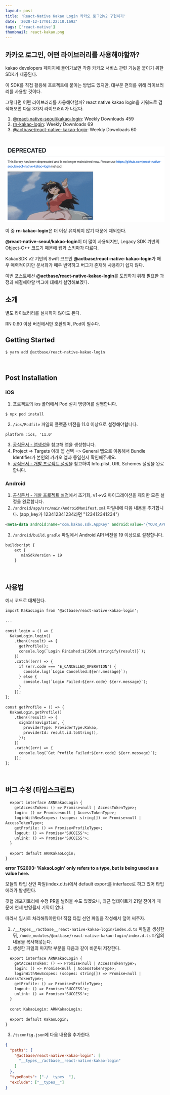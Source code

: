 ```yaml
---
layout: post
title: 'React-Native Kakao Login 카카오 로그인v2 구현하기'
date: '2020-12-17T01:22:10.169Z'
tags: ['react-native']
thumbnail: react-kakao.png
---
```


## 카카오 로그인, 어떤 라이브러리를 사용해야할까?

kakao developers 페이지에 들어가보면 각종 카카오 서비스 관련 기능을 붙이기 위한 SDK가 제공된다.

이 SDK를 직접 활용해 프로젝트에 붙이는 방법도 있지만, 대부분 편의를 위해 라이브러리를 사용할 것이다.

그렇다면 어떤 라이브러리를 사용해야할까? react native kakao login을 키워드로 검색해보면 다음 3가지 라이브러리가 나온다.

1. [@react-native-seoul/kakao-login](https://www.npmjs.com/package/@react-native-seoul/kakao-login): Weekly Downloads 459
2. [rn-kakao-login](https://www.npmjs.com/package/rn-kakao-login): Weekly Downloads 69
3. [@actbase/react-native-kakao-login](https://www.npmjs.com/package/@actbase/react-native-kakao-login): Weekly Downloads 60

<br>

![rn-kakao-login-gone.png](rn-kakao-login-gone.png)

이 중 **rn-kakao-login**은 더 이상 유지되지 않기 때문에 제외한다.

**@react-native-seoul/kakao-login**이 더 많이 사용되지만, Legacy SDK 기반의 Object-C++ 코드기 때문에 웹과 스키마가 다르다.

KakaoSDK v2 기반의 Swift 코드인 **@actbase/react-native-kakao-login**가 매우 매력적이지만 문서화가 매우 빈약하고 버그가 존재해 사용하기 쉽지 않다.

이번 포스트에선 **@actbase/react-native-kakao-login**를 도입하기 위해 필요한 과정과 해결해야할 버그에 대해서 설명해보겠다.

## 소개

별도 라이브러리를 설치하지 않아도 된다.

RN 0.60 이상 버전에서만 호환되며, Pod이 필수다.

## Getting Started

```shell
$ yarn add @actbase/react-native-kakao-login
```

<br>

## Post Installation

### iOS

1. 프로젝트의 ios 폴더에서 Pod 설치 명령어를 실행합니다.

```shell
$ npx pod install
```

2. `/ios/Podfile` 파일의 플랫폼 버전을 11.0 이상으로 설정해야합니다.

```shell
platform :ios, '11.0'
```

3. [공식문서 - 앱생성](https://developers.kakao.com/docs/latest/ko/getting-started/app)을 참고해 앱을 생성합니다.
4. Project => Targets 아래 앱 선택 => General 탭으로 이동해서 Bundle Identifier가 본인의 카카오 앱과 동일한지 확인해주세요.
5. [공식문서 - 개발 프로젝트 설정](https://developers.kakao.com/docs/latest/ko/getting-started/sdk-ios)을 참고하여 Info.plist, URL Schemes 설정을 완료합니다.

### Android

1. [공식문서 - 개발 프로젝트 설정](https://developers.kakao.com/docs/latest/ko/getting-started/sdk-android)에서 초기화, v1->v2 마이그레이션을 제외한 모든 설정을 완료합니다.
2. `/android/app/src/main/AndroidManifest.xml` 파일내에 다음 내용을 추가합니다. (app_key가 123412341234라면 "123412341234")

```xml
<meta-data android:name="com.kakao.sdk.AppKey" android:value="{YOUR_APP_KEY}" />
```

3. `/android/build.gradle` 파일에서 Android API 버전을 19 이상으로 설정합니다.

```shell
buildscript {
    ext {
       minSdkVersion = 19
    }
```

<br>

## 사용법

예시 코드로 대체한다.

```tsx
import KakaoLogin from '@actbase/react-native-kakao-login';

...

const login = () => {
  KakaoLogin.login()
    .then((result) => {
      getProfile();
      console.log(`Login Finished:${JSON.stringify(result)}`);
    })
    .catch((err) => {
      if (err.code === 'E_CANCELLED_OPERATION') {
        console.log(`Login Cancelled:${err.message}`);
      } else {
        console.log(`Login Failed:${err.code} ${err.message}`);
      }
    });
};

const getProfile = () => {
  KakaoLogin.getProfile()
    .then((result) => {
      signIn(navigation, {
        providerType: ProviderType.Kakao,
        providerId: result.id.toString(),
      });
    })
    .catch((err) => {
      console.log(`Get Profile Failed:${err.code} ${err.message}`);
    });
};
```

<br>

## 버그 수정 (타입스크립트)

```tsx
  export interface ARNKakaoLogin {
    getAccessToken: () => Promise<null | AccessTokenType>;
    login: () => Promise<null | AccessTokenType>;
    loginWithNewScopes: (scopes: string[]) => Promise<null | AccessTokenType>;
    getProfile: () => Promise<ProfileType>;
    logout: () => Promise<'SUCCESS'>;
    unlink: () => Promise<'SUCCESS'>;
  }

  export default ARNKakaoLogin;
}
```

**error TS2693: 'KakaoLogin' only refers to a type, but is being used as a value here.**

모듈의 타입 선언 파일(index.d.ts)에서 default export를 interface로 하고 있어 타입 에러가 발생한다.

깃헙 레포지토리에 수정 PR을 날려볼 수도 있겠으나, 최근 업데이트가 21일 전이기 때문에 언제 반영될지 기약이 없다.

따라서 임시로 처리해줘야한다! 직접 타입 선언 파일을 작성해서 덮어 써주자.

1. `/__types__/actbase__react-native-kakao-login/index.d.ts` 파일을 생성한 뒤, `/node_modules/@actbase/react-native-kakao-login/index.d.ts` 파일의 내용을 복사해넣는다.
2. 생성한 파일의 마지막 부분을 다음과 같이 바꾼뒤 저장한다.

```tsx
  export interface ARNKakaoLogin {
    getAccessToken: () => Promise<null | AccessTokenType>;
    login: () => Promise<null | AccessTokenType>;
    loginWithNewScopes: (scopes: string[]) => Promise<null | AccessTokenType>;
    getProfile: () => Promise<ProfileType>;
    logout: () => Promise<'SUCCESS'>;
    unlink: () => Promise<'SUCCESS'>;
  }

  const KakaoLogin: ARNKakaoLogin;

  export default KakaoLogin;
}
```

3. `/tsconfig.json`에 다음 내용을 추가한다.

```json
{
  "paths": {
    "@actbase/react-native-kakao-login": [
      "__types__/actbase__react-native-kakao-login"
    ]
  },
  "typeRoots": ["./__types__"],
  "exclude": ["__types__"]
}
```
